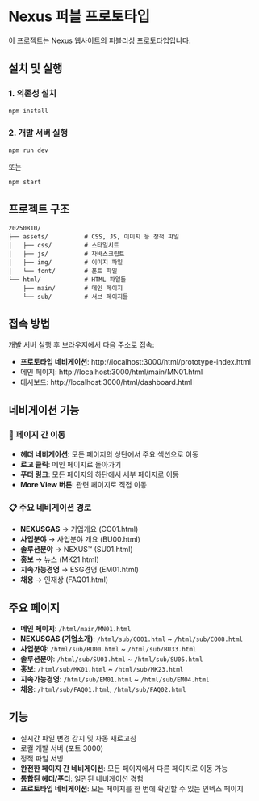 # Nexus 퍼블 프로토타입

이 프로젝트는 Nexus 웹사이트의 퍼블리싱 프로토타입입니다.

## 설치 및 실행

### 1. 의존성 설치
```bash
npm install
```

### 2. 개발 서버 실행
```bash
npm run dev
```

또는

```bash
npm start
```

## 프로젝트 구조

```
20250810/
├── assets/          # CSS, JS, 이미지 등 정적 파일
│   ├── css/         # 스타일시트
│   ├── js/          # 자바스크립트
│   ├── img/         # 이미지 파일
│   └── font/        # 폰트 파일
└── html/            # HTML 파일들
    ├── main/        # 메인 페이지
    └── sub/         # 서브 페이지들
```

## 접속 방법

개발 서버 실행 후 브라우저에서 다음 주소로 접속:

- **프로토타입 네비게이션**: http://localhost:3000/html/prototype-index.html
- 메인 페이지: http://localhost:3000/html/main/MN01.html
- 대시보드: http://localhost:3000/html/dashboard.html

## 네비게이션 기능

### 🔗 페이지 간 이동
- **헤더 네비게이션**: 모든 페이지의 상단에서 주요 섹션으로 이동
- **로고 클릭**: 메인 페이지로 돌아가기
- **푸터 링크**: 모든 페이지의 하단에서 세부 페이지로 이동
- **More View 버튼**: 관련 페이지로 직접 이동

### 📋 주요 네비게이션 경로
- **NEXUSGAS** → 기업개요 (CO01.html)
- **사업분야** → 사업분야 개요 (BU00.html)
- **솔루션분야** → NEXUS™ (SU01.html)
- **홍보** → 뉴스 (MK21.html)
- **지속가능경영** → ESG경영 (EM01.html)
- **채용** → 인재상 (FAQ01.html)

## 주요 페이지

- **메인 페이지**: `/html/main/MN01.html`
- **NEXUSGAS (기업소개)**: `/html/sub/CO01.html` ~ `/html/sub/CO08.html`
- **사업분야**: `/html/sub/BU00.html` ~ `/html/sub/BU33.html`
- **솔루션분야**: `/html/sub/SU01.html` ~ `/html/sub/SU05.html`
- **홍보**: `/html/sub/MK01.html` ~ `/html/sub/MK23.html`
- **지속가능경영**: `/html/sub/EM01.html` ~ `/html/sub/EM04.html`
- **채용**: `/html/sub/FAQ01.html`, `/html/sub/FAQ02.html`

## 기능

- 실시간 파일 변경 감지 및 자동 새로고침
- 로컬 개발 서버 (포트 3000)
- 정적 파일 서빙
- **완전한 페이지 간 네비게이션**: 모든 페이지에서 다른 페이지로 이동 가능
- **통합된 헤더/푸터**: 일관된 네비게이션 경험
- **프로토타입 네비게이션**: 모든 페이지를 한 번에 확인할 수 있는 인덱스 페이지
